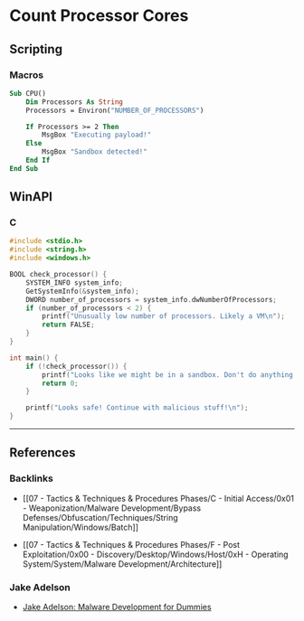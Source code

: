 # Count Processor Cores

## Scripting

### Macros

```vb
Sub CPU()
	Dim Processors As String
	Processors = Environ("NUMBER_OF_PROCESSORS")

	If Processors >= 2 Then
		MsgBox "Executing payload!"
	Else
		MsgBox "Sandbox detected!"
	End If
End Sub
```

## WinAPI

### C

```c
#include <stdio.h>
#include <string.h>
#include <windows.h>

BOOL check_processor() {
    SYSTEM_INFO system_info;
    GetSystemInfo(&system_info);
    DWORD number_of_processors = system_info.dwNumberOfProcessors;
    if (number_of_processors < 2) {
        printf("Unusually low number of processors. Likely a VM\n");
        return FALSE;
    }
}

int main() {
    if (!check_processor()) {
        printf("Looks like we might be in a sandbox. Don't do anything suspicious\n");
        return 0;
    }

    printf("Looks safe! Continue with malicious stuff!\n");
}
```

---
## References

### Backlinks

- [[07 - Tactics & Techniques & Procedures Phases/C - Initial Access/0x01 - Weaponization/Malware Development/Bypass Defenses/Obfuscation/Techniques/String Manipulation/Windows/Batch]]

- [[07 - Tactics & Techniques & Procedures Phases/F - Post Exploitation/0x00 - Discovery/Desktop/Windows/Host/0xH - Operating System/System/Malware Development/Architecture]]

### Jake Adelson

- [Jake Adelson: Malware Development for Dummies](https://defcontoronto.com/wp-content/uploads/2022/10/malware_development_for_dummies_Jake_Adelson.pdf)